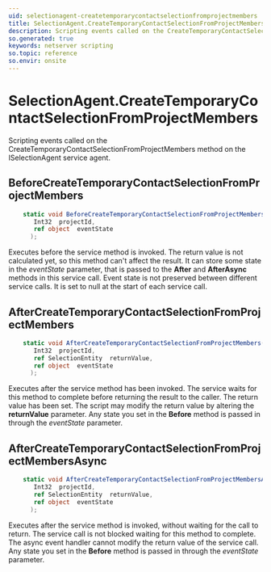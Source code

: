 ```yaml
---
uid: selectionagent-createtemporarycontactselectionfromprojectmembers
title: SelectionAgent.CreateTemporaryContactSelectionFromProjectMembers event method
description: Scripting events called on the CreateTemporaryContactSelectionFromProjectMembers method on the SelectionAgent service agent.
so.generated: true
keywords: netserver scripting
so.topic: reference
so.envir: onsite
---
```

# SelectionAgent.CreateTemporaryContactSelectionFromProjectMembers

Scripting events called on the <see cref='M:ISelectionAgent.CreateTemporaryContactSelectionFromProjectMembers'>CreateTemporaryContactSelectionFromProjectMembers</see> method on the <see cref='ISelectionAgent'>ISelectionAgent</see>  service agent.

## BeforeCreateTemporaryContactSelectionFromProjectMembers
```cs
    static void BeforeCreateTemporaryContactSelectionFromProjectMembers(
       Int32  projectId,
       ref object  eventState
      );
```
Executes before the service method is invoked.
The return value is not calculated yet, so this method can't affect the result.
It can store some state in the *eventState* parameter, that is passed to the **After** and **AfterAsync** methods in this service call.
Event state is not preserved between different service calls. It is set to null at the start of each service call.
## AfterCreateTemporaryContactSelectionFromProjectMembers
```cs
    static void AfterCreateTemporaryContactSelectionFromProjectMembers(
       Int32  projectId,
       ref SelectionEntity  returnValue,
       ref object  eventState
      );
```
Executes after the service method has been invoked. The service waits for this method to complete before returning the result to the caller.
The return value has been set. The script may modify the return value by altering the **returnValue** parameter.
Any state you set in the **Before** method is passed in through the *eventState* parameter.
## AfterCreateTemporaryContactSelectionFromProjectMembersAsync
```cs
    static void AfterCreateTemporaryContactSelectionFromProjectMembersAsync(
       Int32  projectId,
       ref SelectionEntity  returnValue,
       ref object  eventState
      );
```
Executes after the service method is invoked, without waiting for the call to return.
The service call is not blocked waiting for this method to complete.
The async event handler cannot modify the return value of the service call.
Any state you set in the **Before** method is passed in through the *eventState* parameter.

